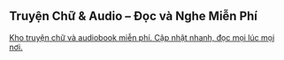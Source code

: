 <h2>Truyện Chữ & Audio – Đọc và Nghe Miễn Phí</h2>
<a href="https://truyenfox.net/vi#https://github.com">Kho truyện chữ và audiobook miễn phí. Cập nhật nhanh, đọc mọi lúc mọi nơi.</a>